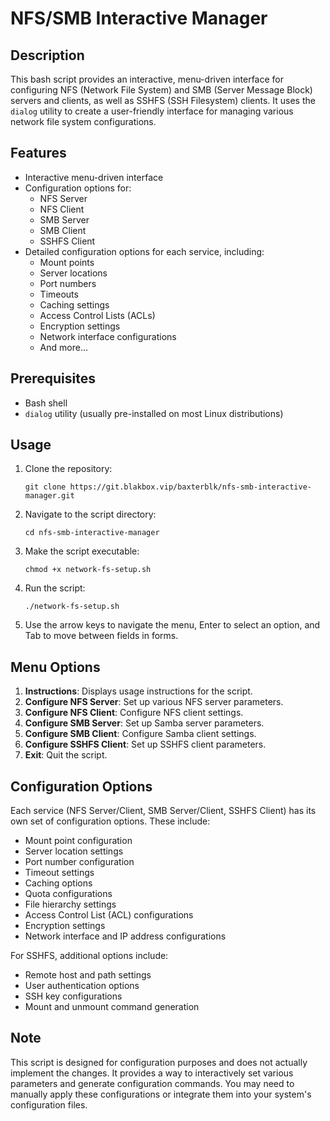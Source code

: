 # NFS/SMB Interactive Manager

## Description

This bash script provides an interactive, menu-driven interface for configuring NFS (Network File System) and SMB (Server Message Block) servers and clients, as well as SSHFS (SSH Filesystem) clients. It uses the `dialog` utility to create a user-friendly interface for managing various network file system configurations.

## Features

- Interactive menu-driven interface
- Configuration options for:
  - NFS Server
  - NFS Client
  - SMB Server
  - SMB Client
  - SSHFS Client
- Detailed configuration options for each service, including:
  - Mount points
  - Server locations
  - Port numbers
  - Timeouts
  - Caching settings
  - Access Control Lists (ACLs)
  - Encryption settings
  - Network interface configurations
  - And more...

## Prerequisites

- Bash shell
- `dialog` utility (usually pre-installed on most Linux distributions)

## Usage

1. Clone the repository:
   ```
   git clone https://git.blakbox.vip/baxterblk/nfs-smb-interactive-manager.git
   ```

2. Navigate to the script directory:
   ```
   cd nfs-smb-interactive-manager
   ```

3. Make the script executable:
   ```
   chmod +x network-fs-setup.sh
   ```

4. Run the script:
   ```
   ./network-fs-setup.sh
   ```

5. Use the arrow keys to navigate the menu, Enter to select an option, and Tab to move between fields in forms.

## Menu Options

1. **Instructions**: Displays usage instructions for the script.
2. **Configure NFS Server**: Set up various NFS server parameters.
3. **Configure NFS Client**: Configure NFS client settings.
4. **Configure SMB Server**: Set up Samba server parameters.
5. **Configure SMB Client**: Configure Samba client settings.
6. **Configure SSHFS Client**: Set up SSHFS client parameters.
7. **Exit**: Quit the script.

## Configuration Options

Each service (NFS Server/Client, SMB Server/Client, SSHFS Client) has its own set of configuration options. These include:

- Mount point configuration
- Server location settings
- Port number configuration
- Timeout settings
- Caching options
- Quota configurations
- File hierarchy settings
- Access Control List (ACL) configurations
- Encryption settings
- Network interface and IP address configurations

For SSHFS, additional options include:
- Remote host and path settings
- User authentication options
- SSH key configurations
- Mount and unmount command generation

## Note

This script is designed for configuration purposes and does not actually implement the changes. It provides a way to interactively set various parameters and generate configuration commands. You may need to manually apply these configurations or integrate them into your system's configuration files.
